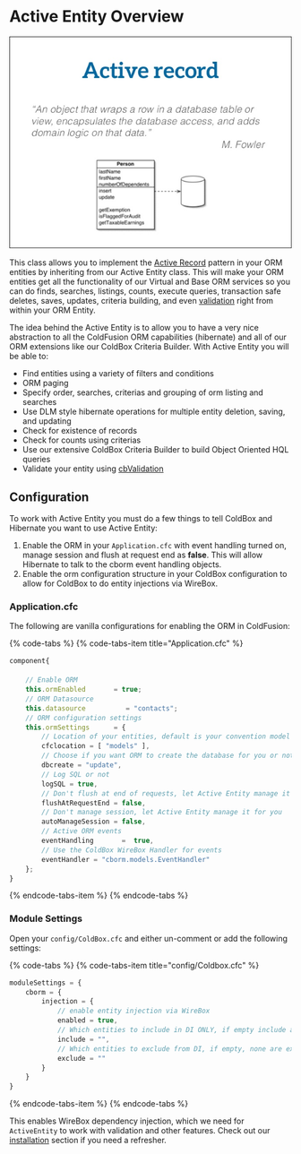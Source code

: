 # Active Entity Overview

![](../../.gitbook/assets/active-record.jpg)

This class allows you to implement the [Active Record](https://en.wikipedia.org/wiki/Active_record_pattern) pattern in your ORM entities by inheriting from our Active Entity class. This will make your ORM entities get all the functionality of our Virtual and Base ORM services so you can do finds, searches, listings, counts, execute queries, transaction safe deletes, saves, updates, criteria building, and even [validation](validation.md) right from within your ORM Entity. 

The idea behind the Active Entity is to allow you to have a very nice abstraction to all the ColdFusion ORM capabilities \(hibernate\) and all of our ORM extensions like our ColdBox Criteria Builder. With Active Entity you will be able to:

* Find entities using a variety of filters and conditions
* ORM paging
* Specify order, searches, criterias and grouping of orm listing and searches
* Use DLM style hibernate operations for multiple entity deletion, saving, and updating
* Check for existence of records
* Check for counts using criterias
* Use our extensive ColdBox Criteria Builder to build Object Oriented HQL queries
* Validate your entity using [cbValidation](http://forgebox.io/view/cbValidation)

## Configuration

To work with Active Entity you must do a few things to tell ColdBox and Hibernate you want to use Active Entity:

1. Enable the ORM in your `Application.cfc` with event handling turned on, manage session and flush at request end as **false**.  This will allow Hibernate to talk to the cborm event handling objects.
2. Enable the orm configuration structure in your ColdBox configuration to allow for ColdBox to do entity injections via WireBox.

### Application.cfc

The following are vanilla configurations for enabling the ORM in ColdFusion:

{% code-tabs %}
{% code-tabs-item title="Application.cfc" %}
```javascript
component{

    // Enable ORM
    this.ormEnabled       = true;
    // ORM Datasource
    this.datasource          = "contacts";
    // ORM configuration settings
    this.ormSettings      = {
        // Location of your entities, default is your convention model folder
        cfclocation = [ "models" ],
        // Choose if you want ORM to create the database for you or not?
        dbcreate = "update",
        // Log SQL or not
        logSQL = true,
        // Don't flush at end of requests, let Active Entity manage it for you
        flushAtRequestEnd = false,
        // Don't manage session, let Active Entity manage it for you
        autoManageSession = false,
        // Active ORM events
        eventHandling       =  true,
        // Use the ColdBox WireBox Handler for events
        eventHandler = "cborm.models.EventHandler"
    };
}
```
{% endcode-tabs-item %}
{% endcode-tabs %}

### Module Settings

Open your `config/ColdBox.cfc` and either un-comment or add the following settings:

{% code-tabs %}
{% code-tabs-item title="config/Coldbox.cfc" %}
```javascript
moduleSettings = {
    cborm = {
        injection = {
            // enable entity injection via WireBox
            enabled = true, 
            // Which entities to include in DI ONLY, if empty include all entities
            include = "", 
            // Which entities to exclude from DI, if empty, none are excluded
            exclude = ""
        }
    }
}
```
{% endcode-tabs-item %}
{% endcode-tabs %}

This enables WireBox dependency injection, which we need for `ActiveEntity` to work with validation and other features.  Check out our [installation](../../getting-started/installation.md#module-settings) section if you need a refresher.

